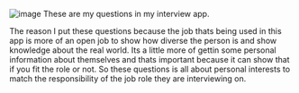 ![image](https://github.com/user-attachments/assets/508f7e02-e7b2-4ea0-9fea-6abf800b3bb5)
These are my questions in my interview app.

The reason I put these questions because the job thats being used in this app is more of an open job to show how diverse the person is and show knowledge about the real world. Its a little more of gettin some personal information about themselves and thats important because it can show that if you fit the role or not. So these questions is all about personal interests to match the responsibility of the job role they are interviewing on.
